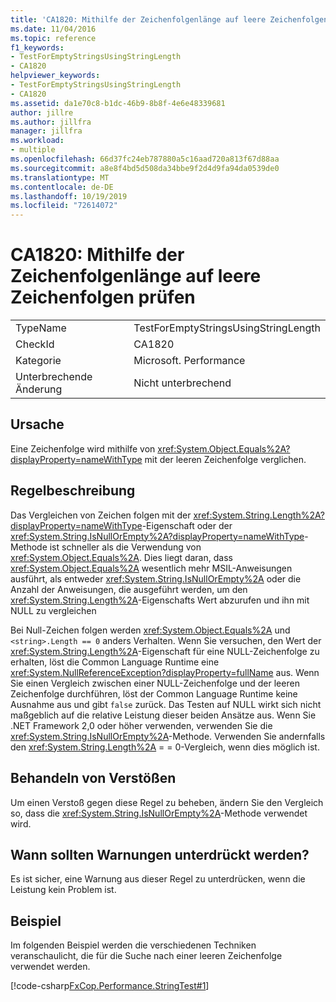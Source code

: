 ```yaml
---
title: 'CA1820: Mithilfe der Zeichenfolgenlänge auf leere Zeichenfolgen prüfen'
ms.date: 11/04/2016
ms.topic: reference
f1_keywords:
- TestForEmptyStringsUsingStringLength
- CA1820
helpviewer_keywords:
- TestForEmptyStringsUsingStringLength
- CA1820
ms.assetid: da1e70c8-b1dc-46b9-8b8f-4e6e48339681
author: jillre
ms.author: jillfra
manager: jillfra
ms.workload:
- multiple
ms.openlocfilehash: 66d37fc24eb787880a5c16aad720a813f67d88aa
ms.sourcegitcommit: a8e8f4bd5d508da34bbe9f2d4d9fa94da0539de0
ms.translationtype: MT
ms.contentlocale: de-DE
ms.lasthandoff: 10/19/2019
ms.locfileid: "72614072"
---
```

# <a name="ca1820-test-for-empty-strings-using-string-length"></a>CA1820: Mithilfe der Zeichenfolgenlänge auf leere Zeichenfolgen prüfen

|||
|-|-|
|TypeName|TestForEmptyStringsUsingStringLength|
|CheckId|CA1820|
|Kategorie|Microsoft. Performance|
|Unterbrechende Änderung|Nicht unterbrechend|

## <a name="cause"></a>Ursache

Eine Zeichenfolge wird mithilfe von <xref:System.Object.Equals%2A?displayProperty=nameWithType> mit der leeren Zeichenfolge verglichen.

## <a name="rule-description"></a>Regelbeschreibung

Das Vergleichen von Zeichen folgen mit der <xref:System.String.Length%2A?displayProperty=nameWithType>-Eigenschaft oder der <xref:System.String.IsNullOrEmpty%2A?displayProperty=nameWithType>-Methode ist schneller als die Verwendung von <xref:System.Object.Equals%2A>. Dies liegt daran, dass <xref:System.Object.Equals%2A> wesentlich mehr MSIL-Anweisungen ausführt, als entweder <xref:System.String.IsNullOrEmpty%2A> oder die Anzahl der Anweisungen, die ausgeführt werden, um den <xref:System.String.Length%2A>-Eigenschafts Wert abzurufen und ihn mit NULL zu vergleichen

Bei Null-Zeichen folgen werden <xref:System.Object.Equals%2A> und `<string>.Length == 0` anders Verhalten. Wenn Sie versuchen, den Wert der <xref:System.String.Length%2A>-Eigenschaft für eine NULL-Zeichenfolge zu erhalten, löst die Common Language Runtime eine <xref:System.NullReferenceException?displayProperty=fullName> aus. Wenn Sie einen Vergleich zwischen einer NULL-Zeichenfolge und der leeren Zeichenfolge durchführen, löst der Common Language Runtime keine Ausnahme aus und gibt `false` zurück. Das Testen auf NULL wirkt sich nicht maßgeblich auf die relative Leistung dieser beiden Ansätze aus. Wenn Sie .NET Framework 2,0 oder höher verwenden, verwenden Sie die <xref:System.String.IsNullOrEmpty%2A>-Methode. Verwenden Sie andernfalls den <xref:System.String.Length%2A> = = 0-Vergleich, wenn dies möglich ist.

## <a name="how-to-fix-violations"></a>Behandeln von Verstößen

Um einen Verstoß gegen diese Regel zu beheben, ändern Sie den Vergleich so, dass die <xref:System.String.IsNullOrEmpty%2A>-Methode verwendet wird.

## <a name="when-to-suppress-warnings"></a>Wann sollten Warnungen unterdrückt werden?

Es ist sicher, eine Warnung aus dieser Regel zu unterdrücken, wenn die Leistung kein Problem ist.

## <a name="example"></a>Beispiel

Im folgenden Beispiel werden die verschiedenen Techniken veranschaulicht, die für die Suche nach einer leeren Zeichenfolge verwendet werden.

[!code-csharp[FxCop.Performance.StringTest#1](../code-quality/codesnippet/CSharp/ca1820-test-for-empty-strings-using-string-length_1.cs)]
